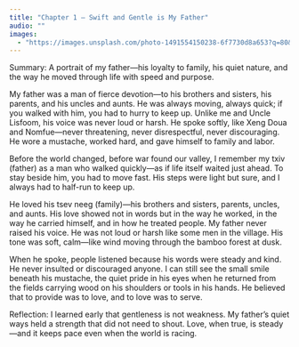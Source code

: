```yaml
---
title: "Chapter 1 — Swift and Gentle is My Father"
audio: ""
images:
  - "https://images.unsplash.com/photo-1491554150238-6f7730d8a653?q=80&w=1600&auto=format&fit=crop"
---
```


Summary: A portrait of my father—his loyalty to family, his quiet nature, and the way he moved through life with speed and purpose.

My father was a man of fierce devotion—to his brothers and sisters, his parents, and his uncles and aunts. He was always moving, always quick; if you walked with him, you had to hurry to keep up. Unlike me and Uncle Lisfoom, his voice was never loud or harsh. He spoke softly, like Xeng Doua and Nomfue—never threatening, never disrespectful, never discouraging. He wore a mustache, worked hard, and gave himself to family and labor.

Before the world changed, before war found our valley, I remember my txiv (father) as a man who walked quickly—as if life itself waited just ahead. To stay beside him, you had to move fast. His steps were light but sure, and I always had to half-run to keep up.

He loved his tsev neeg (family)—his brothers and sisters, parents, uncles, and aunts. His love showed not in words but in the way he worked, in the way he carried himself, and in how he treated people. My father never raised his voice. He was not loud or harsh like some men in the village. His tone was soft, calm—like wind moving through the bamboo forest at dusk.

When he spoke, people listened because his words were steady and kind. He never insulted or discouraged anyone. I can still see the small smile beneath his mustache, the quiet pride in his eyes when he returned from the fields carrying wood on his shoulders or tools in his hands. He believed that to provide was to love, and to love was to serve.

Reflection:
I learned early that gentleness is not weakness. My father’s quiet ways held a strength that did not need to shout. Love, when true, is steady—and it keeps pace even when the world is racing.